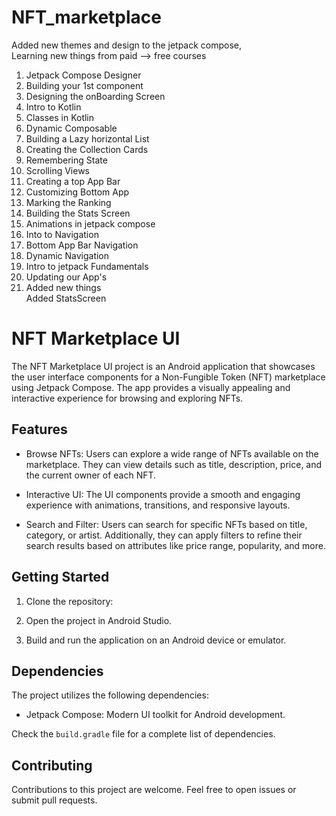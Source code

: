 # NFT_marketplace
Added new themes and design to the jetpack compose,
<br> Learning new things from paid --> free courses
1) Jetpack Compose Designer
2) Building your 1st component
3) Designing the onBoarding Screen
4) Intro to Kotlin
5) Classes in Kotlin
6) Dynamic Composable
7) Building a Lazy horizontal List
8) Creating the Collection Cards
9) Remembering State
10) Scrolling Views
11) Creating a top App Bar
12) Customizing Bottom App
13) Marking the Ranking
14) Building the Stats Screen
15) Animations in jetpack compose
16) Into to Navigation
17) Bottom App Bar Navigation 
18) Dynamic Navigation
19) Intro to jetpack Fundamentals
20) Updating our App's
21) Added new things 
<br>Added StatsScreen


# NFT Marketplace UI

The NFT Marketplace UI project is an Android application that showcases the user interface components for a Non-Fungible Token (NFT) marketplace using Jetpack Compose. The app provides a visually appealing and interactive experience for browsing and exploring NFTs.

## Features

- Browse NFTs: Users can explore a wide range of NFTs available on the marketplace. They can view details such as title, description, price, and the current owner of each NFT.

- Interactive UI: The UI components provide a smooth and engaging experience with animations, transitions, and responsive layouts.

- Search and Filter: Users can search for specific NFTs based on title, category, or artist. Additionally, they can apply filters to refine their search results based on attributes like price range, popularity, and more.

## Getting Started

1. Clone the repository:

2. Open the project in Android Studio.

3. Build and run the application on an Android device or emulator.

## Dependencies

The project utilizes the following dependencies:

- Jetpack Compose: Modern UI toolkit for Android development.

Check the `build.gradle` file for a complete list of dependencies.

## Contributing

Contributions to this project are welcome. Feel free to open issues or submit pull requests.

 

